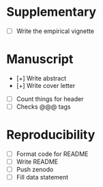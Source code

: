 # Supplementary

 * [ ] Write the empirical vignette

# Manuscript

 * [+] Write abstract
 * [+] Write cover letter
 * [ ] Count things for header
 * [ ] Checks @@@ tags

# Reproducibility

 * [ ] Format code for README
 * [ ] Write README
 * [ ] Push zenodo
 * [ ] Fill data statement
